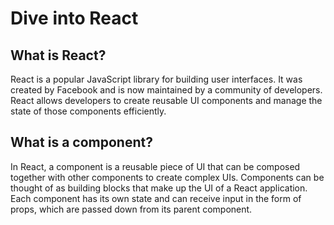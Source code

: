 # Dive into React

## What is React?
React is a popular JavaScript library for building user interfaces. It was created by Facebook and is now maintained by a community of developers. React allows developers to create reusable UI components and manage the state of those components efficiently.

## What is a component?
In React, a component is a reusable piece of UI that can be composed together with other components to create complex UIs. Components can be thought of as building blocks that make up the UI of a React application. Each component has its own state and can receive input in the form of props, which are passed down from its parent component.
